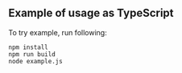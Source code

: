 ## Example of usage as TypeScript

To try example, run following:

```
npm install
npm run build
node example.js
```
